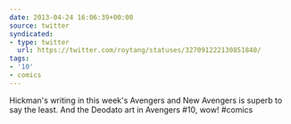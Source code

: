 ```yaml
---
date: 2013-04-24 16:06:39+00:00
source: twitter
syndicated:
- type: twitter
  url: https://twitter.com/roytang/statuses/327091222130851840/
tags:
- '10'
- comics
---
```


Hickman's writing in this week's Avengers and New Avengers is superb to say the least. And the Deodato art in Avengers #10, wow! #comics